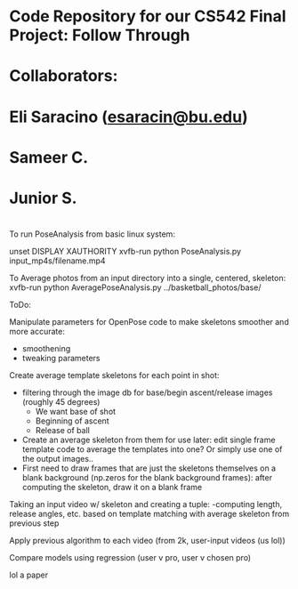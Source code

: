 # 
# Code Repository for our CS542 Final Project: Follow Through
#
# Collaborators:
# Eli Saracino (esaracin@bu.edu)
# Sameer C.
# Junior S.
#

To run PoseAnalysis from basic linux system:

unset DISPLAY XAUTHORITY
xvfb-run python PoseAnalysis.py input_mp4s/filename.mp4

To Average photos from an input directory into a single, centered, skeleton:
xvfb-run python AveragePoseAnalysis.py ../basketball_photos/base/ 


ToDo:

Manipulate parameters for OpenPose code to make skeletons smoother and more accurate:
- smoothening
- tweaking parameters

Create average template skeletons for each point in shot:
- filtering through the image db for base/begin ascent/release images (roughly 45 degrees)
	- We want base of shot
	- Beginning of ascent
	- Release of ball
- Create an average skeleton from them for use later: edit single frame template code to average the templates into one? Or simply use one of the output images..
- First need to draw frames that are just the skeletons themselves on a blank background (np.zeros for the blank background frames): after computing the skeleton, draw it on a blank frame

Taking an input video w/ skeleton and creating a tuple:
-computing length, release angles, etc. based on template matching with average skeleton from previous step

Apply previous algorithm to each video (from 2k, user-input videos (us lol))

Compare models using regression (user v pro, user v chosen pro)

lol a paper
